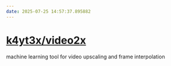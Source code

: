 ```yaml
---
date: 2025-07-25 14:57:37.895882
---
```


# [k4yt3x/video2x](https://github.com/k4yt3x/video2x)

machine learning tool for video upscaling and frame interpolation